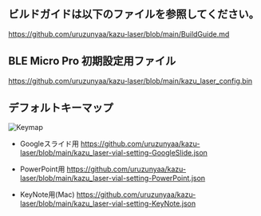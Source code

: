 ## ビルドガイドは以下のファイルを参照してください。
https://github.com/uruzunyaa/kazu-laser/blob/main/BuildGuide.md

## BLE Micro Pro 初期設定用ファイル
https://github.com/uruzunyaa/kazu-laser/blob/main/kazu_laser_config.bin

## デフォルトキーマップ

![Keymap](https://github.com/uruzunyaa/kazu-laser/blob/main/image/defalt%20keymap.png)

- Googleスライド用
https://github.com/uruzunyaa/kazu-laser/blob/main/kazu_laser-vial-setting-GoogleSlide.json

- PowerPoint用
https://github.com/uruzunyaa/kazu-laser/blob/main/kazu_laser-vial-setting-PowerPoint.json

- KeyNote用(Mac)
https://github.com/uruzunyaa/kazu-laser/blob/main/kazu_laser-vial-setting-KeyNote.json
